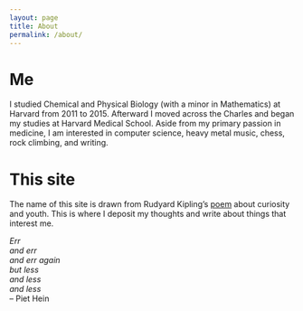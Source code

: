 ```yaml
---
layout: page
title: About
permalink: /about/
---
```


Me
===
I studied Chemical and Physical Biology (with a minor in Mathematics) at Harvard from 2011 to 2015. Afterward I moved across the Charles and began my studies at Harvard Medical School. Aside from my primary passion in medicine, I am interested in computer science, heavy metal music, chess, rock climbing, and writing.

This site
===
The name of this site is drawn from Rudyard Kipling’s [poem](http://www.kiplingsociety.co.uk/poems_serving.htm) about curiosity and youth. This is where I deposit my thoughts and write about things that interest me.

*Err  
and err  
and err again  
but less  
and less  
and less*  
– Piet Hein
